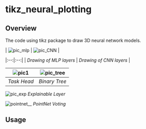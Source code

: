 # tikz_neural_plotting
## Overview
The code using tikz package to draw 3D neural network models.

| ![pic_mlp](https://github.com/user-attachments/assets/20674d9b-d261-4891-a98d-3b4f1123c79b) | ![pic_CNN](https://github.com/user-attachments/assets/57a8ac9d-83e8-4ac5-a58c-f3b229c60c53) |

|:--:|:--:|
| *Drawing of MLP layers* | *Drawing of CNN layers* |

| ![pic1](https://github.com/user-attachments/assets/d8c932f9-83d4-42c5-a025-c515f3ebf6fc) | ![pic_tree](https://github.com/user-attachments/assets/92415791-d3df-441d-a04a-70f4b03b885d) | 
|:--:|:--:|
| *Task Head* | *Binary Tree* |

![pic_exp](https://github.com/user-attachments/assets/71e4a3ca-6dbe-476b-bde8-ae9bac4a7f47)
*Explainable Layer*

![pointnet__](https://github.com/user-attachments/assets/374e4fee-8a72-4e19-b0cd-b7c3ed6e2efe)
*PointNet Voting*

## Usage
